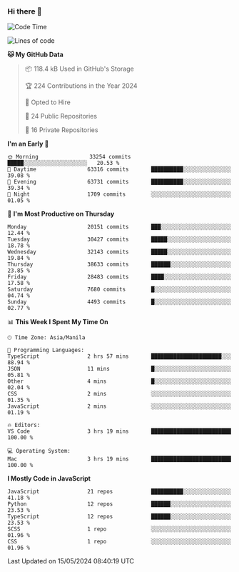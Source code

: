 ### Hi there 👋

<!--START_SECTION:waka-->
![Code Time](http://img.shields.io/badge/Code%20Time-716%20hrs%2031%20mins-blue)

![Lines of code](https://img.shields.io/badge/From%20Hello%20World%20I%27ve%20Written-64.5%20million%20lines%20of%20code-blue)

**🐱 My GitHub Data** 

> 📦 118.4 kB Used in GitHub's Storage 
 > 
> 🏆 224 Contributions in the Year 2024
 > 
> 💼 Opted to Hire
 > 
> 📜 24 Public Repositories 
 > 
> 🔑 16 Private Repositories 
 > 
**I'm an Early 🐤** 

```text
🌞 Morning                33254 commits       █████░░░░░░░░░░░░░░░░░░░░   20.53 % 
🌆 Daytime                63316 commits       ██████████░░░░░░░░░░░░░░░   39.08 % 
🌃 Evening                63731 commits       ██████████░░░░░░░░░░░░░░░   39.34 % 
🌙 Night                  1709 commits        ░░░░░░░░░░░░░░░░░░░░░░░░░   01.05 % 
```
📅 **I'm Most Productive on Thursday** 

```text
Monday                   20151 commits       ███░░░░░░░░░░░░░░░░░░░░░░   12.44 % 
Tuesday                  30427 commits       █████░░░░░░░░░░░░░░░░░░░░   18.78 % 
Wednesday                32143 commits       █████░░░░░░░░░░░░░░░░░░░░   19.84 % 
Thursday                 38633 commits       ██████░░░░░░░░░░░░░░░░░░░   23.85 % 
Friday                   28483 commits       ████░░░░░░░░░░░░░░░░░░░░░   17.58 % 
Saturday                 7680 commits        █░░░░░░░░░░░░░░░░░░░░░░░░   04.74 % 
Sunday                   4493 commits        █░░░░░░░░░░░░░░░░░░░░░░░░   02.77 % 
```


📊 **This Week I Spent My Time On** 

```text
🕑︎ Time Zone: Asia/Manila

💬 Programming Languages: 
TypeScript               2 hrs 57 mins       ██████████████████████░░░   88.94 % 
JSON                     11 mins             █░░░░░░░░░░░░░░░░░░░░░░░░   05.81 % 
Other                    4 mins              █░░░░░░░░░░░░░░░░░░░░░░░░   02.04 % 
CSS                      2 mins              ░░░░░░░░░░░░░░░░░░░░░░░░░   01.35 % 
JavaScript               2 mins              ░░░░░░░░░░░░░░░░░░░░░░░░░   01.19 % 

🔥 Editors: 
VS Code                  3 hrs 19 mins       █████████████████████████   100.00 % 

💻 Operating System: 
Mac                      3 hrs 19 mins       █████████████████████████   100.00 % 
```

**I Mostly Code in JavaScript** 

```text
JavaScript               21 repos            ██████████░░░░░░░░░░░░░░░   41.18 % 
Python                   12 repos            ██████░░░░░░░░░░░░░░░░░░░   23.53 % 
TypeScript               12 repos            ██████░░░░░░░░░░░░░░░░░░░   23.53 % 
SCSS                     1 repo              ░░░░░░░░░░░░░░░░░░░░░░░░░   01.96 % 
CSS                      1 repo              ░░░░░░░░░░░░░░░░░░░░░░░░░   01.96 % 
```




 Last Updated on 15/05/2024 08:40:19 UTC
<!--END_SECTION:waka-->
